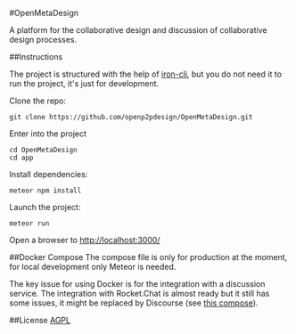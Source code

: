 #OpenMetaDesign

A platform for the collaborative design and discussion of collaborative design processes.

##Instructions

The project is structured with the help of [iron-cli](https://github.com/iron-meteor/iron-cli), but you do not need it to run the project, it's just for development.

Clone the repo:

```
git clone https://github.com/openp2pdesign/OpenMetaDesign.git
```

Enter into the project

```
cd OpenMetaDesign
cd app
```

Install dependencies:

```
meteor npm install
```

Launch the project:

```
meteor run
```

Open a browser to [http://localhost:3000/](http://localhost:3000/)


##Docker Compose
The compose file is only for production at the moment, for local development only Meteor is needed.

The key issue for using Docker is for the integration with a discussion service. The integration with Rocket.Chat is almost ready but it still has some issues, it might be replaced by Discourse (see [this compose](https://github.com/leopku/discourse-compose)).

##License
[AGPL](https://github.com/openp2pdesign/OpenMetaDesign/blob/master/LICENSE)